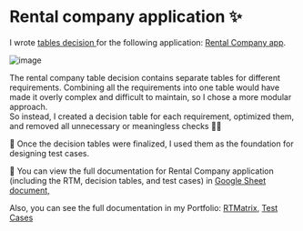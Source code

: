 <h1>Rental company application ✨ </h1>

<p>I wrote <a href="https://github.com/nshubina/Portfolio/blob/bca24141f9b420e8ce7e97e9d1b219d47ab43fb1/Test%20Design/Table%20Decision/Rental%20Company/Rental%20Company%20-%20Tables%20decision.pdf" target="_blank"> tables decision </a> for the following application: <a href="https://exercises.test-design.org/rental/" target="_blank">Rental Company app</a>.</p>

![image](https://github.com/user-attachments/assets/10d269ec-e632-4835-9169-f6c81247e939)

<p>The rental company table decision contains separate tables for different requirements. Combining all the requirements into one table would have made it overly complex and difficult to maintain, so I chose a more modular approach.<br>
So instead, I created a decision table for each requirement, optimized them, and removed all unnecessary or meaningless checks 🧹✨ </p>

<p>📎 Once the decision tables were finalized, I used them as the foundation for designing test cases.</p>

<p> 📌 You can view the full documentation for Rental Company application (including the RTM, decision tables, and test cases) in <a href="https://docs.google.com/spreadsheets/d/1D6ICuvUaFa8YBLdcuh6Lf09aHThrB5AEp91OdDOtreQ/edit?usp=sharing" target="_blank">Google Sheet document, </a> </p>
<p> Also, you can see the full documentation in my Portfolio: <a href="https://github.com/nshubina/Portfolio/blob/edee8bff6b85ca37f087ee5310052b2e369850ac/RTM/Rental%20company%20-%20RTM.pdf" target="_blank">RTMatrix</a>, <a href="https://github.com/nshubina/Portfolio/blob/9b3b8c57bbf498508efb6a235d582e293a52ecae/Test%20Cases/Rental%20Company/Rental%20company.%20Core%20test%20cases.pdf" target="_blank">Test Cases</a>
  </p>

